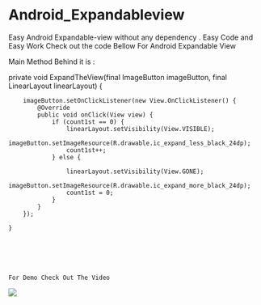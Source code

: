 # Android_Expandableview
Easy Android Expandable-view without any dependency . Easy Code and Easy Work Check out the code Bellow For Android Expandable View 



Main Method Behind it is :

 private void ExpandTheView(final ImageButton imageButton, final LinearLayout linearLayout) {

        imageButton.setOnClickListener(new View.OnClickListener() {
            @Override
            public void onClick(View view) {
                if (count1st == 0) {
                    linearLayout.setVisibility(View.VISIBLE);
                    imageButton.setImageResource(R.drawable.ic_expand_less_black_24dp);
                    count1st++;
                } else {

                    linearLayout.setVisibility(View.GONE);
                    imageButton.setImageResource(R.drawable.ic_expand_more_black_24dp);
                    count1st = 0;
                }
            }
        });

    }
    
    
    


    
    For Demo Check Out The Video 
    
   ![](https://tasnuvaoshin.com/ezgif-1-cc853ac954b7.gif)
